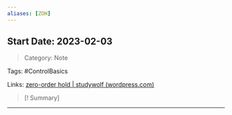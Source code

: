 ```yaml
---
aliases: [ZOH]
---
```

## Start Date: 2023-02-03

> Category: Note

Tags:
#ControlBasics 

Links:
[zero-order hold | studywolf (wordpress.com)](https://studywolf.wordpress.com/tag/zero-order-hold/)

>[! Summary]
>

---
